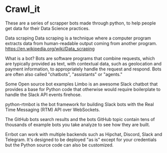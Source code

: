 # Crawl_it
These are a series of scrapper bots made through python, to help people get data for their Data Science practices.

Data scraping
Data scraping is a technique where a computer program extracts data from human-readable output coming from another program.
https://en.wikipedia.org/wiki/Data_scraping

What is a bot?
Bots are software programs that combine requests, which are typically provided as text, with contextual data, such as geolocation and payment information, to appropriately handle the request and respond. Bots are often also called "chatbots", "assistants" or "agents."

Some Open source bot examples
Limbo is an awesome Slack chatbot that provides a base for Python code that otherwise would require boilerplate to handle the Slack API events firehose.

python-rtmbot is the bot framework for building Slack bots with the Real Time Messaging (RTM) API over WebSockets.

The GitHub bots search results and the bots GitHub topic contain tens of thousands of example bots you take analyze to see how they are built.

Errbot can work with multiple backends such as Hipchat, Discord, Slack and Telegram. It's designed to be deployed "as is" except for your credentials but the Python source code can also be customized.
